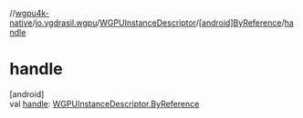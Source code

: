//[wgpu4k-native](../../../../index.md)/[io.ygdrasil.wgpu](../../index.md)/[WGPUInstanceDescriptor](../index.md)/[[android]ByReference](index.md)/[handle](handle.md)

# handle

[android]\
val [handle](handle.md): [WGPUInstanceDescriptor.ByReference](../../../io.ygdrasil.wgpu.android/-w-g-p-u-instance-descriptor/-by-reference/index.md)